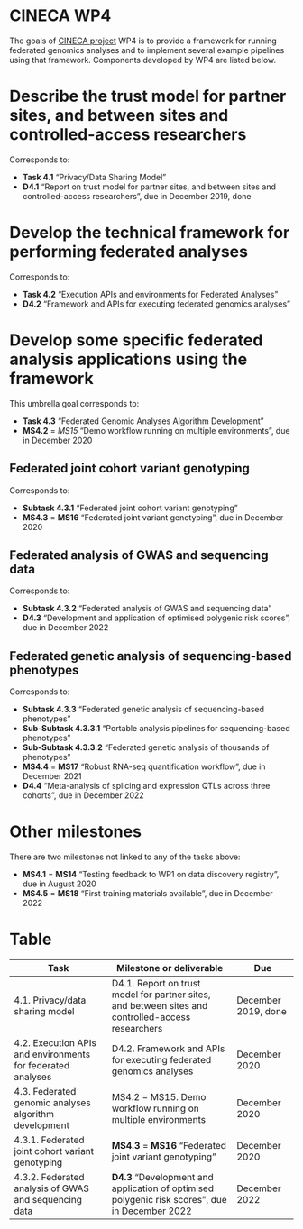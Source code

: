 # CINECA WP4

The goals of [CINECA project](https://www.cineca-project.eu/) WP4 is to provide a framework for running federated genomics analyses and to implement several example pipelines using that framework. Components developed by WP4 are listed below.

# Describe the trust model for partner sites, and between sites and controlled-access researchers
Corresponds to:
* **Task 4.1** “Privacy/Data Sharing Model”
* **D4.1** “Report on trust model for partner sites, and between sites and controlled-access researchers”, due in December 2019, done

# Develop the technical framework for performing federated analyses
Corresponds to:
* **Task 4.2** “Execution APIs and environments for Federated Analyses”
* **D4.2** “Framework and APIs for executing federated genomics analyses”

# Develop some specific federated analysis applications using the framework
This umbrella goal corresponds to:
* **Task 4.3** “Federated Genomic Analyses Algorithm Development”
* **MS4.2** = *MS15* “Demo workflow running on multiple environments”, due in December 2020

## Federated joint cohort variant genotyping
Corresponds to:
* **Subtask 4.3.1** “Federated joint cohort variant genotyping”
* **MS4.3** = **MS16** “Federated joint variant genotyping”, due in December 2020

## Federated analysis of GWAS and sequencing data
Corresponds to:
* **Subtask 4.3.2** “Federated analysis of GWAS and sequencing data”
* **D4.3** “Development and application of optimised polygenic risk scores”, due in December 2022

## Federated genetic analysis of sequencing-based phenotypes
Corresponds to:
* **Subtask 4.3.3** “Federated genetic analysis of sequencing-based phenotypes”
* **Sub-Subtask 4.3.3.1** “Portable analysis pipelines for sequencing-based phenotypes”
* **Sub-Subtask 4.3.3.2** “Federated genetic analysis of thousands of phenotypes”
* **MS4.4** = **MS17** “Robust RNA-seq quantification workflow”, due in December 2021
* **D4.4** “Meta-analysis of splicing and expression QTLs across three cohorts”, due in December 2022

# Other milestones
There are two milestones not linked to any of the tasks above:
* **MS4.1** = **MS14** “Testing feedback to WP1 on data discovery registry”, due in August 2020
* **MS4.5** = **MS18** “First training materials available”, due in December 2022

# Table
**Task**|**Milestone or deliverable**|**Due**
-----|-----|-----
4.1. Privacy/data sharing model|D4.1. Report on trust model for partner sites, and between sites and controlled-access researchers|December 2019, done
4.2. Execution APIs and environments for federated analyses|D4.2. Framework and APIs for executing federated genomics analyses|December 2020
4.3. Federated genomic analyses algorithm development|MS4.2 = MS15. Demo workflow running on multiple environments|December 2020
4.3.1. Federated joint cohort variant genotyping|**MS4.3** = **MS16** “Federated joint variant genotyping”|December 2020
4.3.2. Federated analysis of GWAS and sequencing data|**D4.3** “Development and application of optimised polygenic risk scores”, due in December 2022|December 2022
